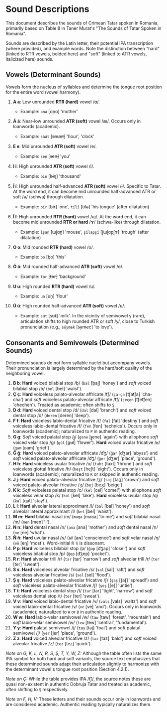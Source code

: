 # Sound Descriptions

This document describes the sounds of Crimean Tatar spoken in Romania, primarily based on Table 8 in Taner Murat's "The Sounds of Tatar Spoken in Romania".

Sounds are described by the Latin letter, their potential IPA transcription (where provided), and example words. Note the distinction between "hard" (linked to RTR vowels, bolded here) and "soft" (linked to ATR vowels, italicized here) sounds.

## Vowels (Determinant Sounds)

Vowels form the nucleus of syllables and determine the tongue root position for the entire word (vowel harmony).

1.  **A a**: Low unrounded **RTR (hard)** vowel /ɑ/.
    *   Example: `ana` [ɑṉɑ] 'mother'

2.  **Á á**: Near-low unrounded **ATR (soft)** vowel /æ/. Occurs only in loanwords (academic).
    *   Example: `sáát`  [s̶ææt̶] 'hour', 'clock'

3.  **E e**: Mid unrounded **ATR (soft)** vowel /e/.
    *   Example: `sen` [s̶en̶] 'you'

4.  **I i**: High unrounded **ATR (soft)** vowel /i/.
    *   Example: `bin` [b̶iŋ] 'thousand'

5.  **Í í**: High unrounded half-advanced **ATR (soft)** vowel /ɨ/. Specific to Tatar. At the word end, it can become mid unrounded half-advanced ATR or soft /ə/ (schwa) through dilatation.
    *   Example: `bír` [b̶ɨr̶] 'one', `tílí` [t̶ɨl̶ə] 'his tongue' (after dilatation)

6.  **Î î**: High unrounded **RTR (hard)** vowel /ɯ/. At the word end, it can become mid unrounded **RTR or hard** /ɤ/ (schwa-like) through dilatation.
    *   Example: `îşan` [ɯʃ̱ɑṉ] 'mouse', `şîlapşî` [ʃ̱ɯḻɑp̱ʃ̱ɤ] 'trough' (after dilatation)

7.  **O o**: Mid rounded **RTR (hard)** vowel /o/.
    *   Example: `bo` [ḇo] 'this'

8.  **Ó ó**: Mid rounded half-advanced **ATR (soft)** vowel /ɵ/.
    *   Example: `tór` [t̶ɵr̶] 'background'

9.  **U u**: High rounded **RTR (hard)** vowel /u/.
    *   Example: `un` [uṉ] 'flour'

10. **Ú ú**: High rounded half-advanced **ATR (soft)** vowel /ʉ/.
    *   Example: `sút` [s̶ʉt̶] 'milk'. In the vicinity of semivowel y (rare), articulation shifts to high rounded ATR or soft /y/, close to Turkish pronunciation (e.g., `súymek` [s̶ym̶ec] 'to love').

## Consonants and Semivowels (Determined Sounds)

Determined sounds do not form syllable nuclei but accompany vowels. Their pronunciation is largely determined by the hard/soft quality of the neighboring vowel.

1.  **B b**: **Hard** voiced bilabial stop /ḇ/ (`bal` [ḇaḻ] 'honey') and *soft* voiced bilabial stop /b̶/ (`bel` [b̶el̶] 'waist').
2.  **Ç ç**: **Hard** voiceless palato-alveolar affricate /t͡ʃ/ (`ça-ça` [t͡ʃat͡ʃa] 'cha-cha') and *soft* voiceless palato-alveolar affricate /t͡ʃ/ (`çeçen` [t͡ʃet͡ʃen] 'chechen'). Treated as academic; often shifts to `Ş`.
3.  **D d**: **Hard** voiced dental stop /d/ (`dal` [dal] 'branch') and *soft* voiced dental stop /d/ (`deren` [deren] 'deep').
4.  **F f**: **Hard** voiceless labio-dental fricative /f/ (`fal` [fal] 'destiny') and *soft* voiceless labio-dental fricative /f/ (`fen` [fen] 'technics'). Occurs only in loanwords (academic); naturalized to `P` in authentic reading.
5.  **G g**: *Soft* voiced palatal stop /ɟ̱/ (`gene` [ɟ̱ene] 'again') with allophone *soft* voiced velar stop /g/ (`gúl` [gʉl] 'flower'). **Hard** voiced uvular fricative /ʁ/ (`gam` [ʁam] 'grief').
6.  **Ğ ğ**: **Hard** voiced palato-alveolar affricate /d͡ʒ/ (`ğar` [d͡ʒar] 'abyss') and *soft* voiced palato-alveolar affricate /d͡ʒ/ (`ğer` [d͡ʒer] 'place', 'ground'). 
7.  **H h**: **Hard** voiceless uvular fricative /x/ (`taht` [taxt] 'throne') and *soft* voiceless glottal fricative /h/ (`heşt` [heʃt] 'eight'). Occurs only in loanwords (academic); naturalized to `K` or skipped in authentic reading.
8.  **J j**: **Hard** voiced palato-alveolar fricative /ʒ/ (`taj` [taʒ] 'crown') and *soft* voiced palato-alveolar fricative /ʒ/ (`bej` [beʒ] 'beige').
9.  **K k**: *Soft* voiceless palatal stop /c/ (`kel` [cel] 'come!') with allophone *soft* voiceless velar stop /k/ (`kól` [kɵl] 'lake'). **Hard** voiceless uvular stop /q/ (`kal` [qal] 'stay!').
10. **L l**: **Hard** alveolar lateral approximant /l/ (`bal` [bal] 'honey') and *soft* alveolar lateral approximant /l/ (`bel` [bel] 'waist').
11. **M m**: **Hard** bilabial nasal /m/ (`maga` [maʁa] 'to me') and *soft* bilabial nasal /m/ (`men` [men] 'I').
12. **N n**: **Hard** dental nasal /n/ (`ana` [ana] 'mother') and *soft* dental nasal /n/ (`ne` [ne] 'what').
13. **Ñ ñ**: **Hard** uvular nasal /ɴ/ (`añ` [aɴ] 'conscience') and *soft* velar nasal /ŋ/ (`eñ` [eŋ] 'most'). Word-initial `Ñ ñ` is dissonant.
14. **P p**: **Hard** voiceless bilabial stop /p/ (`ğap` [d͡ʒap] 'close!') and *soft* voiceless bilabial stop /p/ (`ğep` [d͡ʒep] 'pocket').
15. **R r**: **Hard** alveolar trill /r/ (`tar` [tar] 'narrow') and *soft* alveolar trill /r/ (`ter` [ter] 'sweat').
16. **S s**: **Hard** voiceless alveolar fricative /s/ (`sal` [sal] 'raft') and *soft* voiceless alveolar fricative /s/ (`sel` [sel] 'flood').
17. **Ş ş**: **Hard** voiceless palato-alveolar fricative /ʃ/ (`şaş` [ʃaʃ] 'spread!') and *soft* voiceless palato-alveolar fricative /ʃ/ (`şeş` [ʃeʃ] 'untie').
18. **T t**: **Hard** voiceless dental stop /t/ (`tar` [tar] 'tight', 'narrow') and *soft* voiceless dental stop /t/ (`ter` [ter] 'sweat').
19. **V v**: **Hard** voiced labio-dental fricative /v/ (`vals` [vals] 'waltz') and *soft* voiced labio-dental fricative /v/ (`ve` [ve] 'and'). Occurs only in loanwords (academic); naturalized to `W` or `B` in authentic reading.
20. **W w**: **Hard** labio-velar semivowel /w/ (`taw` [taw] 'forest', 'mountain') and *soft* labio-velar semivowel /w/ (`tew` [tew] 'central', 'fundamental').
21. **Y y**: **Hard** palatal semivowel /j/ (`tay` [taj] 'foal') and *soft* palatal semivowel /j/ (`yer` [jer] 'place', 'ground').
22. **Z z**: **Hard** voiced alveolar fricative /z/ (`taz` [taz] 'bald') and *soft* voiced alveolar fricative /z/ (`tez` [tez] 'quick').

*Note on G, K, L, N, R, S, Ş, T, Y, W, Z:* Although the table often lists the same IPA symbol for both hard and soft variants, the source text emphasizes that these determined sounds adapt their articulation slightly to harmonize with the determinant vowel's tongue root position (Section 4.2.1).

*Note on Ç:* While the table provides IPA /t͡ʃ/, the source notes these are quasi non-existent in authentic Dobruja Tatar and treated as academic, often shifting to `Ş` respectively.

*Note on F, H, V:* These letters and their sounds occur only in loanwords and are considered academic. Authentic reading typically naturalizes them.
